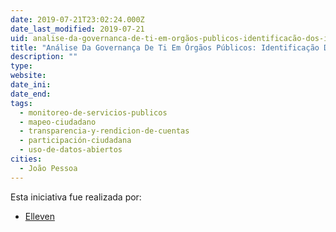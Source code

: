 ```yaml
---
date: 2019-07-21T23:02:24.000Z
date_last_modified: 2019-07-21
uid: analise-da-governanca-de-ti-em-orgãos-publicos-identificacão-dos-indices-de-alinhamento-por-orgão-a-partir-de-uma-plataforma-mobile
title: "Análise Da Governança De Ti Em Órgãos Públicos: Identificação Dos Índices De Alinhamento Por Órgão A Partir De Uma Plataforma Mobile"
description: ""
type: 
website: 
date_ini: 
date_end: 
tags:
  - monitoreo-de-servicios-publicos
  - mapeo-ciudadano
  - transparencia-y-rendicion-de-cuentas
  - participación-ciudadana
  - uso-de-datos-abiertos
cities: 
  - João Pessoa
---
```


Esta iniciativa fue realizada por:

- [Elleven](/i/elleven.html)
